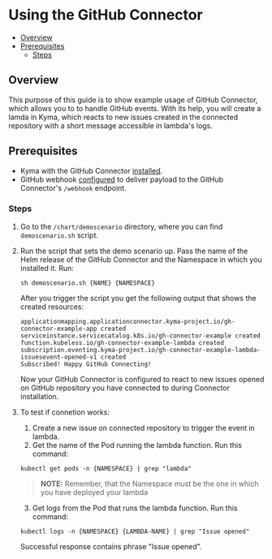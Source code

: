 # Using the GitHub Connector <!-- omit in toc -->

- [Overview](#overview)
- [Prerequisites](#prerequisites)
  - [Steps](#steps)

## Overview

This purpose of this guide is to show example usage of GitHub Connector, which allows you to to handle GitHub events. With its help, you will create a lamda in Kyma, which reacts to new issues created in the connected repository with a short message accessible in lambda's logs. 

## Prerequisites

- Kyma with the GitHub Connector [installed](/docs/github-connector/installation.md).
- GitHub webhook [configured](/docs/github-connector/configuration.md) to deliver payload to the GitHub Connector's `/webhook` endpoint.

### Steps

1. Go to the `/chart/demoscenario` directory, where you can find `demoscenario.sh` script.

2. Run the script that sets the demo scenario up. Pass the name of the Helm release of the GitHub Connector and the Namespace in which you installed it. Run:

   ```shell
   sh demoscenario.sh {NAME} {NAMESPACE}
   ```

   After you trigger the script you get the following output that shows the created resources:

   ```
   applicationmapping.applicationconnector.kyma-project.io/gh-connector-example-app created
   serviceinstance.servicecatalog.k8s.io/gh-connector-example created
   function.kubeless.io/gh-connector-example-lambda created
   subscription.eventing.kyma-project.io/gh-connector-example-lambda-issuesevent-opened-v1 created
   Subscribed! Happy GitHub Connecting!
   ```

   Now your GitHub Connector is configured to react to new issues opened on GitHub repository you have connected to during Connector installation.

3. To test if connetion works:
    1.  Create a new issue on connected repository to trigger the event in lambda. 
    2. Get the name of the Pod running the lambda function. Run this command:

   `kubectl get pods -n {NAMESPACE} | grep "lambda"`

   >**NOTE:** Remember, that the Namespace must be the one in which you have deployed your lambda

    3. Get logs from the Pod that runs the lambda function. Run this command:

   `kubectl logs -n {NAMESPACE} {LAMBDA-NAME} | grep "Issue opened"`

    Successful response contains phrase "Issue opened".
